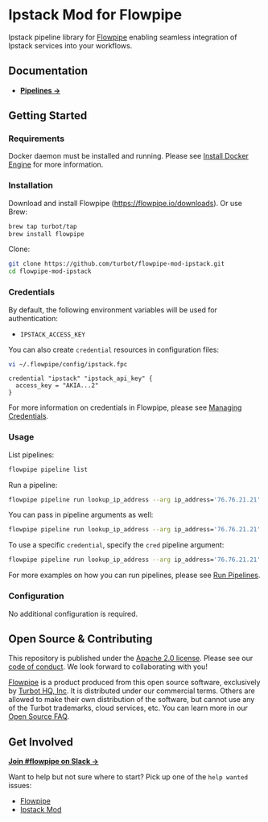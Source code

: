 # Ipstack Mod for Flowpipe

Ipstack pipeline library for [Flowpipe](https://flowpipe.io) enabling seamless integration of Ipstack services into your workflows.

## Documentation

- **[Pipelines →](https://hub.flowpipe.io/mods/turbot/ipstack/pipelines)**

## Getting Started

### Requirements

Docker daemon must be installed and running. Please see [Install Docker Engine](https://docs.docker.com/engine/install/) for more information.

### Installation

Download and install Flowpipe (https://flowpipe.io/downloads). Or use Brew:

```sh
brew tap turbot/tap
brew install flowpipe
```

Clone:

```sh
git clone https://github.com/turbot/flowpipe-mod-ipstack.git
cd flowpipe-mod-ipstack
```
### Credentials

By default, the following environment variables will be used for authentication:

- `IPSTACK_ACCESS_KEY`

You can also create `credential` resources in configuration files:

```sh
vi ~/.flowpipe/config/ipstack.fpc
```

```hcl
credential "ipstack" "ipstack_api_key" {
  access_key = "AKIA...2"
}
```

For more information on credentials in Flowpipe, please see [Managing Credentials](https://flowpipe.io/docs/run/credentials).

### Usage

List pipelines:

```sh
flowpipe pipeline list
```

Run a pipeline:

```sh
flowpipe pipeline run lookup_ip_address --arg ip_address='76.76.21.21'
```

You can pass in pipeline arguments as well:

```sh
flowpipe pipeline run lookup_ip_address --arg ip_address='76.76.21.21' --arg output_type='xml'
```

To use a specific `credential`, specify the `cred` pipeline argument:

```sh
flowpipe pipeline run lookup_ip_address --arg ip_address='76.76.21.21' --arg cred=ipstack_api_key
```

For more examples on how you can run pipelines, please see [Run Pipelines](https://flowpipe.io/docs/run/pipelines).

### Configuration

No additional configuration is required.

## Open Source & Contributing

This repository is published under the [Apache 2.0 license](https://www.apache.org/licenses/LICENSE-2.0). Please see our [code of conduct](https://github.com/turbot/.github/blob/main/CODE_OF_CONDUCT.md). We look forward to collaborating with you!

[Flowpipe](https://flowpipe.io) is a product produced from this open source software, exclusively by [Turbot HQ, Inc](https://turbot.com). It is distributed under our commercial terms. Others are allowed to make their own distribution of the software, but cannot use any of the Turbot trademarks, cloud services, etc. You can learn more in our [Open Source FAQ](https://turbot.com/open-source).

## Get Involved

**[Join #flowpipe on Slack →](https://flowpipe.io/community/join)**

Want to help but not sure where to start? Pick up one of the `help wanted` issues:

- [Flowpipe](https://github.com/turbot/flowpipe/labels/help%20wanted)
- [Ipstack Mod](https://github.com/turbot/flowpipe-mod-ipstack/labels/help%20wanted)
